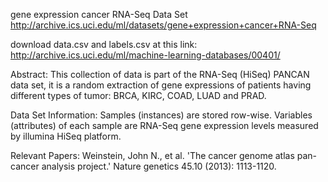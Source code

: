gene expression cancer RNA-Seq Data Set 
http://archive.ics.uci.edu/ml/datasets/gene+expression+cancer+RNA-Seq

download data.csv and labels.csv at this link:
http://archive.ics.uci.edu/ml/machine-learning-databases/00401/

Abstract: 
This collection of data is part of the RNA-Seq (HiSeq) PANCAN data set, it is a random extraction of gene expressions of patients having different types of tumor: BRCA, KIRC, COAD, LUAD and PRAD.

Data Set Information:
Samples (instances) are stored row-wise. Variables (attributes) of each sample are RNA-Seq gene expression levels measured by illumina HiSeq platform.

Relevant Papers:
Weinstein, John N., et al. 'The cancer genome atlas pan-cancer analysis project.' Nature genetics 45.10 (2013): 1113-1120.

